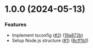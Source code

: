 # 1.0.0 (2024-05-13)


### Features

* Implement tsconfig ([#2](https://github.com/wakamsha/tsconfig-ii/issues/2)) ([19a872b](https://github.com/wakamsha/tsconfig-ii/commit/19a872beadac049aa1f8b18052b63ce6f77e2b88))
* Setup Node.js structure ([#1](https://github.com/wakamsha/tsconfig-ii/issues/1)) ([8cff1b1](https://github.com/wakamsha/tsconfig-ii/commit/8cff1b166d5e2b502afcd7d6798a4027f4561bcf))
